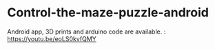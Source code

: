 # Control-the-maze-puzzle-android
 Android app, 3D prints and arduino code are available. :
 https://youtu.be/eoLS0kvfQMY
